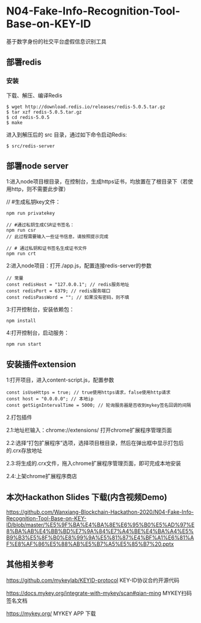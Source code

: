 # N04-Fake-Info-Recognition-Tool-Base-on-KEY-ID
基于数字身份的社交平台虚假信息识别工具

## 部署redis

### 安装

下载、解压、编译Redis

```
$ wget http://download.redis.io/releases/redis-5.0.5.tar.gz
$ tar xzf redis-5.0.5.tar.gz
$ cd redis-5.0.5
$ make
```

进入到解压后的 src 目录，通过如下命令启动Redis:

```
$ src/redis-server
```

## 部署node server

 1:进入node项目根目录，在控制台，生成https证书，均放置在了根目录下（若使用http，则不需要此步骤）

// #生成私钥key文件：

```
npm run privatekey

// #通过私钥生成CSR证书签名：
npm run csr
// 此过程需要输入一些证书信息，请按照提示完成

// # 通过私钥和证书签名生成证书文件
npm run crt
```

2:进入node项目：打开./app.js，配置连接redis-server的参数

```
// 常量
const redisHost = "127.0.0.1"; // redis服务地址
const redisPort = 6379; // redis服务端口
const redisPassWord = ""; // 如果没有密码，则不填
```

3:打开控制台，安装依赖包：

```
npm install
```

4:打开控制台，启动服务：

```
npm run start
```

## 安装插件extension
1:打开项目，进入content-script.js，配置参数

```
const isUseHttps = true; // true使用https请求，false使用http请求
const host = "0.0.0.0"; // 本地ip
const getSignIntervalTime = 5000; // 轮询服务器是否收到mykey签名回调的间隔
```

2.打包插件

2.1:地址栏输入：chrome://extensions/     打开chrome扩展程序管理页面

2.2:选择“打包扩展程序”选项，选择项目根目录，然后在弹出框中显示打包后的.crx存放地址

2.3:将生成的.crx文件，拖入chrome扩展程序管理页面，即可完成本地安装

2.4:上架chrome扩展程序商店

## 本次Hackathon Slides 下载(内含视频Demo)
https://github.com/Wanxiang-Blockchain-Hackathon-2020/N04-Fake-Info-Recognition-Tool-Base-on-KEY-ID/blob/master/%E5%9F%BA%E4%BA%8E%E6%95%B0%E5%AD%97%E8%BA%AB%E4%BB%BD%E7%9A%84%E7%A4%BE%E4%BA%A4%E5%B9%B3%E5%8F%B0%E8%99%9A%E5%81%87%E4%BF%A1%E6%81%AF%E8%AF%86%E5%88%AB%E5%B7%A5%E5%85%B7%20.pptx

## 其他相关参考

https://github.com/mykeylab/KEYID-protocol KEY-ID协议合约开源代码

https://docs.mykey.org/integrate-with-mykey/scan#qian-ming MYKEY扫码签名文档

https://mykey.org/ MYKEY APP 下载

